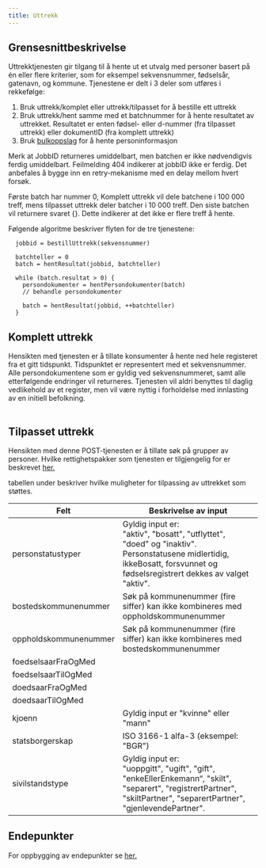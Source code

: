 ```yaml
---
title: Uttrekk
---
```




## Grensesnittbeskrivelse
Uttrekktjenesten gir tilgang til å hente ut et utvalg med personer basert på én eller flere kriterier, som for eksempel sekvensnummer, fødselsår, gatenavn, og kommune. Tjenestene er delt i 3 deler som utføres i rekkefølge:
  1. Bruk uttrekk/komplet eller uttrekk/tilpasset for å bestille ett uttrekk
  2. Bruk uttrekk/hent samme med et batchnummer for å hente resultatet av uttrekket. Resultatet er enten fødsel- eller d-nummer (fra tilpasset uttrekk) eller dokumentID (fra komplett uttrekk)
  3. Bruk [bulkoppslag](../oppslag) for å hente personinformasjon

Merk at JobbID returneres umiddelbart, men batchen er ikke nødvendigvis ferdig umiddelbart. Feilmelding 404 indikerer at jobbID ikke er ferdig. Det anbefales å bygge inn en retry-mekanisme med en delay mellom hvert forsøk.   

Første batch har nummer 0, Komplett uttrekk vil dele batchene i 100 000 treff, mens tilpasset uttrekk deler batcher i 10 000 treff. Den siste batchen vil returnere svaret {}. Dette indikerer at det ikke er flere treff å hente.

Følgende algoritme beskriver flyten for de tre tjenestene:
```
  jobbid = bestillUttrekk(sekvensnummer)

  batchteller = 0
  batch = hentResultat(jobbid, batchteller)

  while (batch.resultat > 0) {
    persondokumenter = hentPersondokumenter(batch)
    // behandle persondokumenter

    batch = hentResultat(jobbid, ++batchteller)
  }
```

## Komplett uttrekk
Hensikten med tjenesten er å tillate konsumenter å hente ned hele registeret fra et gitt tidspunkt. Tidspunktet er representert med et sekvensnummer. Alle persondokumentene som er gyldig ved sekvensnummeret, samt alle etterfølgende endringer vil returneres. 
Tjenesten vil aldri benyttes til daglig vedlikehold av et register, men vil være nyttig i forholdelse med innlasting av en initiell befolkning. 
<br>
<br>

## Tilpasset uttrekk
Hensikten med denne POST-tjenesten er å tillate søk på grupper av personer. 
Hvilke rettighetspakker som tjenesten er tilgjengelig for er beskrevet [her.](../konsumenttjenester)

tabellen under beskriver hvilke muligheter for tilpassing av uttrekket som støttes.

|Felt|Beskrivelse av input|
|-----------------|----------------------------------|
|personstatustyper|Gyldig input er: <br> "aktiv", "bosatt", "utflyttet", "doed" og "inaktiv". <br> Personstatusene midlertidig, ikkeBosatt, forsvunnet og fødselsregistrert dekkes av valget "aktiv". |
|bostedskommunenummer|Søk på kommunenummer (fire siffer) kan ikke kombineres med oppholdskommunenummer|
|oppholdskommunenummer|Søk på kommunenummer (fire siffer) kan ikke kombineres med bostedskommunenummer|
|foedselsaarFraOgMed| |
|foedselsaarTilOgMed| |
|doedsaarFraOgMed| | 
|doedsaarTilOgMed| |
|kjoenn| Gyldig input er "kvinne" eller "mann" |
|statsborgerskap| ISO 3166-1 alfa-3 (eksempel: "BGR") |
|sivilstandstype|Gyldig input er: <br> "uoppgitt", "ugift", "gift", "enkeEllerEnkemann“, "skilt", "separert", "registrertPartner", "skiltPartner", "separertPartner", "gjenlevendePartner". |

## Endepunkter
For oppbygging av endepunkter se [her.](../endepunkter)

